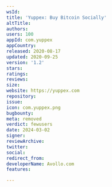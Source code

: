 ```yaml
---
wsId: 
title: 'Yuppex: Buy Bitcoin Socially'
altTitle: 
authors: 
users: 100
appId: com.yuppex
appCountry: 
released: 2020-08-17
updated: 2020-09-25
version: '1.2'
stars: 
ratings: 
reviews: 
size: 
website: https://yuppex.com
repository: 
issue: 
icon: com.yuppex.png
bugbounty: 
meta: removed
verdict: fewusers
date: 2024-03-02
signer: 
reviewArchive: 
twitter: 
social: 
redirect_from: 
developerName: Avollo.com
features: 

---
```


